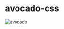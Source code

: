 # avocado-css
![avocado](https://user-images.githubusercontent.com/86261719/157101259-42f8faef-da85-4574-a7e3-e525c8a6d7de.gif)
